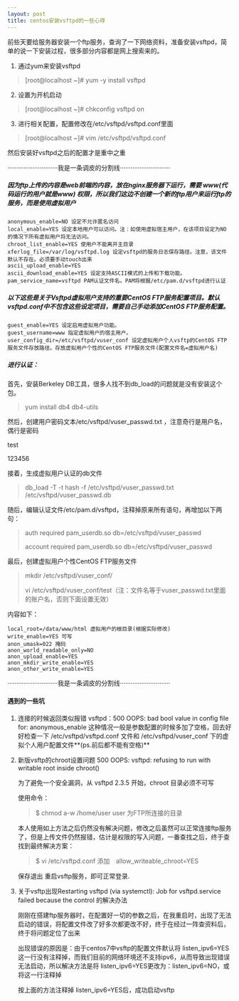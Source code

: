 ```yaml
---
layout: post
title: centos安装vsftpd的一些心得
---
```


前些天要给服务器安装一个ftp服务，查询了一下网络资料，准备安装vsftpd，简单的说一下安装过程，很多部分内容都是网上搜索来的。

1. 通过yum来安装vsftpd
> [root@localhost ~]# yum -y install vsftpd

2. 设置为开机启动
> [root@localhost ~]# chkconfig vsftpd on

3. 进行相关配置，配置修改在/etc/vsftpd/vsftpd.conf里面
> [root@localhost ~]# vim /etc/vsftpd/vsftpd.conf

然后安装好vsftpd之后的配置才是重中之重

····························我是一条调皮的分割线····························

##### 因为ftp上传的内容是web前端的内容，放在nginx服务器下运行，需要 **www**(代码运行的用户就是www) 权限，所以我们这边不创建一个新的ftp用户来运行ftp的服务，而是使用虚拟用户

	anonymous_enable=NO 设定不允许匿名访问
	local_enable=YES 设定本地用户可以访问。注：如使用虚拟宿主用户，在该项目设定为NO的情况下所有虚拟用户将无法访问。
	chroot_list_enable=YES 使用户不能离开主目录
	xferlog_file=/var/log/vsftpd.log 设定vsftpd的服务日志保存路径。注意，该文件默认不存在。必须要手动touch出来
	ascii_upload_enable=YES
	ascii_download_enable=YES 设定支持ASCII模式的上传和下载功能。
	pam_service_name=vsftpd PAM认证文件名。PAM将根据/etc/pam.d/vsftpd进行认证

##### 以下这些是关于Vsftpd虚拟用户支持的重要CentOS FTP服务配置项目。默认vsftpd.conf中不包含这些设定项目，需要自己手动添加CentOS FTP服务配置。 

	guest_enable=YES 设定启用虚拟用户功能。
	guest_username=www 指定虚拟用户的宿主用户。
	user_config_dir=/etc/vsftpd/vuser_conf 设定虚拟用户个人vsftp的CentOS FTP服务文件存放路径。存放虚拟用户个性的CentOS FTP服务文件(配置文件名=虚拟用户名)

##### 进行认证：

首先，安装Berkeley DB工具，很多人找不到db_load的问题就是没有安装这个包。

> yum install db4 db4-utils

然后，创建用户密码文本/etc/vsftpd/vuser_passwd.txt ，注意奇行是用户名，偶行是密码

test

123456

接着，生成虚拟用户认证的db文件

> db_load -T -t hash -f /etc/vsftpd/vuser_passwd.txt /etc/vsftpd/vuser_passwd.db

随后，编辑认证文件/etc/pam.d/vsftpd，注释掉原来所有语句，再增加以下两句：

> auth required pam_userdb.so db=/etc/vsftpd/vuser_passwd
> 
> account required pam_userdb.so db=/etc/vsftpd/vuser_passwd

最后，创建虚拟用户个性CentOS FTP服务文件

> mkdir /etc/vsftpd/vuser_conf/
> 
> vi /etc/vsftpd/vuser_conf/test（注：文件名等于vuser_passwd.txt里面的账户名，否则下面设置无效）

内容如下：

	local_root=/data/www/html 虚拟用户的根目录(根据实际修改)
	write_enable=YES 可写
	anon_umask=022 掩码
	anon_world_readable_only=NO 
	anon_upload_enable=YES 
	anon_mkdir_write_enable=YES
	anon_other_write_enable=YES
	
····························我是一条调皮的分割线····························
#### 遇到的一些坑
1. 连接的时候返回类似报错
	vsftpd：500 OOPS: bad bool value in config file for: anonymous_enable
	这种情况一般是参数配置的时候多加了空格，回去好好检查一下 /etc/vsftpd/vsftpd.conf 文件和 /etc/vsftpd/vuser_conf 下的虚拟个人用户配置文件**(ps.前后都不能有空格)**

2. 新版vsftp的chroot设置问题 500 OOPS: vsftpd: refusing to run with writable root inside chroot()

	为了避免一个安全漏洞，从 vsftpd 2.3.5 开始，chroot 目录必须不可写
	
	使用命令：
	>  $ chmod a-w /home/user		user 为FTP所连接的目录
	
	本人使用如上方法之后仍然没有解决问题，修改之后虽然可以正常连接ftp服务了，但是上传文件仍然报错，估计是权限的写入问题，一番查找之后，终于查找到最终解决方案：
	
	>  $ vi /etc/vsftpd.conf
	添加　allow_writeable_chroot=YES
	
	保存退出
	重启vsftp服务，即可正常登录.
	
3. 关于vsftp出现Restarting vsftpd (via systemctl): Job for vsftpd.service failed because the control 的解决办法

	刚刚在搭建ftp服务器时，在配置好一切的参数之后，在我重启时，出现了无法启动的错误，将配置文件改了好多次都更改不好，终于在经过一阵查资料后，终于将问题定位了出来
	
	出现错误的原因是：由于centos7中vsftp的配置文件默认将 listen_ipv6=YES 这一行没有注释掉，而我们目前的网络环境还不支持ipv6，从而导致出现错误无法启动，所以解决方法是将 listen_ipv6=YES更改为：listen_ipv6=NO，或将这一行注释掉

	按上面的方法注释掉 listen_ipv6=YES后，成功启动vsftp
